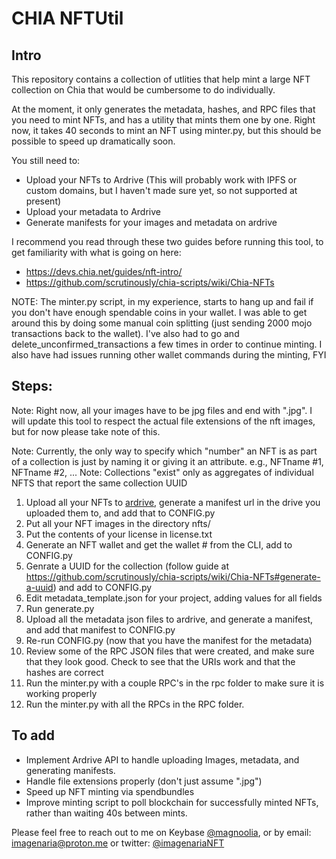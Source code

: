 # CHIA NFTUtil

## Intro

This repository contains a collection of utlities that help mint a large NFT collection on Chia that would be cumbersome to do individually.

At the moment, it only generates the metadata, hashes, and RPC files that you need to mint NFTs, and has a utility that mints them one by one. Right now, it takes 40 seconds to mint an NFT using minter.py, but this should be possible to speed up dramatically soon.

You still need to:

-   Upload your NFTs to Ardrive (This will probably work with IPFS or custom domains, but I haven't made sure yet, so not supported at present)
-   Upload your metadata to Ardrive
-   Generate manifests for your images and metadata on ardrive

I recommend you read through these two guides before running this tool, to get familiarity with what is going on here:

- https://devs.chia.net/guides/nft-intro/
- https://github.com/scrutinously/chia-scripts/wiki/Chia-NFTs

NOTE: 
The minter.py script, in my experience, starts to hang up and fail if you don't have enough spendable coins in your wallet. I was able to get around this by doing some manual coin splitting (just sending 2000 mojo transactions back to the wallet). I've also had to go and delete_unconfirmed_transactions a few times in order to continue minting. I also have had issues running other wallet commands during the minting, FYI

## Steps:

Note: Right now, all your images have to be jpg files and end with ".jpg". I will update this tool to respect the actual file extensions of the nft images, but for now please take note of this.

Note: Currently, the only way to specify which "number" an NFT is as part of a collection is just by naming it or giving it an attribute. e.g., NFTname #1, NFTname #2, ...
Note: Collections "exist" only as aggregates of individual NFTS that report the same collection UUID

1. Upload all your NFTs to [ardrive](https://ardrive.io/), generate a manifest url in the drive you uploaded them to, and add that to CONFIG.py
2. Put all your NFT images in the directory nfts/
3. Put the contents of your license in license.txt
4. Generate an NFT wallet and get the wallet # from the CLI, add to CONFIG.py
5. Genrate a UUID for the collection (follow guide at https://github.com/scrutinously/chia-scripts/wiki/Chia-NFTs#generate-a-uuid) and add to CONFIG.py
6. Edit metadata_template.json for your project, adding values for all fields
7. Run generate.py
8. Upload all the metadata json files to ardrive, and generate a manifest, and add that manifest to CONFIG.py
9. Re-run CONFIG.py (now that you have the manifest for the metadata)
10. Review some of the RPC JSON files that were created, and make sure that they look good. Check to see that the URIs work and that the hashes are correct
11. Run the minter.py with a couple RPC's in the rpc folder to make sure it is working properly
12. Run the minter.py with all the RPCs in the RPC folder.

## To add

-   Implement Ardrive API to handle uploading Images, metadata, and generating manifests.
-   Handle file extensions properly (don't just assume ".jpg")
-   Speed up NFT minting via spendbundles
-   Improve minting script to poll blockchain for successfully minted NFTs, rather than waiting 40s between mints.

Please feel free to reach out to me on Keybase [@magnoolia](https://keybase.io/magnoolia), or by email: imagenaria@proton.me or twitter: [@imagenariaNFT](https://twitter.com/imagenariaNFT)
